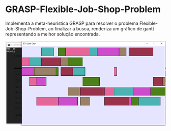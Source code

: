 # GRASP-Flexible-Job-Shop-Problem
 Implementa a meta-heuristica GRASP para resolver o problema Flexible-Job-Shop-Problem, ao finalizar a busca, renderiza um gráfico de gantt representando a melhor solução encontrada.


![GanttChartExemple](GanttChartExemple.png)
